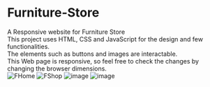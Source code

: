# Furniture-Store <br>
A Responsive website for Furniture Store <br>
This project uses HTML, CSS and JavaScript for the design and few functionalities. <br>
The elements such as buttons and images are interactable. <br>
This Web page is responsive, so feel free to check the changes by changing the browser dimensions. <br>
![FHome](https://github.com/user-attachments/assets/01818b79-a4ba-4e21-8495-1223029ca742)
![FShop](https://github.com/user-attachments/assets/5aad484e-cf59-4186-be2b-607212dd3226)
![image](https://github.com/user-attachments/assets/13c4cd5b-473e-4887-8269-4741e23bf457)
![image](https://github.com/user-attachments/assets/9e2e9140-6fa1-4f6f-92e5-a0439fbfdc2f)

